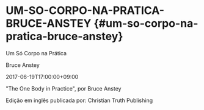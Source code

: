 # UM-SO-CORPO-NA-PRATICA-BRUCE-ANSTEY {#um-so-corpo-na-pratica-bruce-anstey}

Um Só Corpo na Prática

Bruce Anstey

2017-06-19T17:00:00+09:00

&quot;The One Body in Practice&quot;, por Bruce Anstey

Edição em inglês publicada por: Christian Truth Publishing